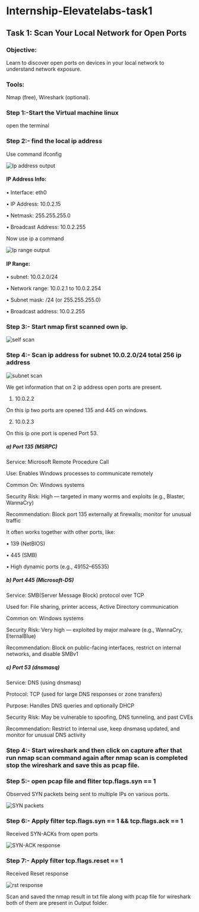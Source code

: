 # Internship-Elevatelabs-task1

## Task 1: Scan Your Local Network for Open Ports

### Objective: 
Learn to discover open ports on devices in your local network to understand network exposure.
### Tools: 
Nmap (free), Wireshark (optional).


### Step 1:-Start the Virtual machine linux 
open the terminal
### Step 2:- find the local ip address 
Use command ifconfig

![Ip address output](Screenshots/Ipconfig.png)

#### IP Address Info:
•	Interface: eth0

•	IP Address: 10.0.2.15

•	Netmask: 255.255.255.0

•	Broadcast Address: 10.0.2.255

Now use ip a command

![Ip range output](Screenshots/iprange.png)

#### IP Range:
• subnet: 10.0.2.0/24

•	Network range: 10.0.2.1 to 10.0.2.254

•	Subnet mask: /24 (or 255.255.255.0)

•	Broadcast address: 10.0.2.255

### Step 3:- Start nmap first scanned own ip.

![self scan](Screenshots/scanselfip.png)

### Step 4:- Scan ip address for subnet 10.0.2.0/24 total 256 ip address

![subnet scan](Screenshots/scan10.0.2.0to24ip.png)

We get information that on 2 ip address open ports are present.

1)	10.0.2.2

On this ip two ports are opened 135 and 445 on windows.

2)	10.0.2.3
   
On this ip one port is opened Port 53.


##### a)	Port 135 (MSRPC)

Service: Microsoft Remote Procedure Call

Use: Enables Windows processes to communicate remotely

Common On: Windows systems

Security Risk: High — targeted in many worms and exploits (e.g., Blaster, WannaCry)

Recommendation: Block port 135 externally at firewalls; monitor for unusual traffic

It often works together with other ports, like:

•	139 (NetBIOS)

•	445 (SMB)

•	High dynamic ports (e.g., 49152–65535)


##### b)	Port 445 (Microsoft-DS)

Service: SMB(Server Message Block) protocol over TCP

Used for: File sharing, printer access, Active Directory communication

Common on: Windows systems

Security Risk: Very high — exploited by major malware (e.g., WannaCry, EternalBlue)

Recommendation: Block on public-facing interfaces, restrict on internal networks, and disable SMBv1


##### c)	Port 53 (dnsmasq)

Service: DNS (using dnsmasq)

Protocol: TCP (used for large DNS responses or zone transfers)

Purpose: Handles DNS queries and optionally DHCP

Security Risk: May be vulnerable to spoofing, DNS tunneling, and past CVEs

Recommendation: Restrict to internal use, keep dnsmasq updated, and monitor for unusual DNS activity


### Step 4:- Start wireshark and then click on capture after that run nmap scan command again after nmap scan is completed stop the wireshark and save this as pcap file.

### Step 5:- open pcap file and fliter  tcp.flags.syn == 1

Observed SYN packets being sent to multiple IPs on various ports.


![SYN packets](Screenshots/tcp-SYN.png)

### Step 6:-  Apply filter tcp.flags.syn == 1 && tcp.flags.ack == 1

Received SYN-ACKs from open ports

![SYN-ACK response](Screenshots/tcp-SYN-ACK.png)

### Step 7:- Apply filter tcp.flags.reset == 1

Received Reset response 

![rst response](Screenshots/tcp-rst.png)

Scan and saved the nmap result in txt file along with pcap file for wireshark both of them are present in Output folder.
